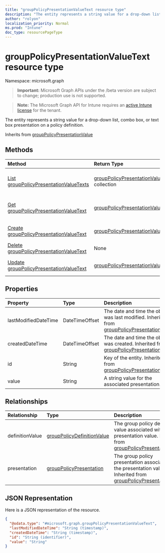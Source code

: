 ```yaml
---
title: "groupPolicyPresentationValueText resource type"
description: "The entity represents a string value for a drop-down list, combo box, or text box presentation on a policy definition."
author: "rolyon"
localization_priority: Normal
ms.prod: "Intune"
doc_type: resourcePageType
---
```


# groupPolicyPresentationValueText resource type

Namespace: microsoft.graph

> **Important:** Microsoft Graph APIs under the /beta version are subject to change; production use is not supported.

> **Note:** The Microsoft Graph API for Intune requires an [active Intune license](https://go.microsoft.com/fwlink/?linkid=839381) for the tenant.

The entity represents a string value for a drop-down list, combo box, or text box presentation on a policy definition.


Inherits from [groupPolicyPresentationValue](../resources/intune-grouppolicy-grouppolicypresentationvalue.md)

## Methods
|Method|Return Type|Description|
|:---|:---|:---|
|[List groupPolicyPresentationValueTexts](../api/intune-grouppolicy-grouppolicypresentationvaluetext-list.md)|[groupPolicyPresentationValueText](../resources/intune-grouppolicy-grouppolicypresentationvaluetext.md) collection|List properties and relationships of the [groupPolicyPresentationValueText](../resources/intune-grouppolicy-grouppolicypresentationvaluetext.md) objects.|
|[Get groupPolicyPresentationValueText](../api/intune-grouppolicy-grouppolicypresentationvaluetext-get.md)|[groupPolicyPresentationValueText](../resources/intune-grouppolicy-grouppolicypresentationvaluetext.md)|Read properties and relationships of the [groupPolicyPresentationValueText](../resources/intune-grouppolicy-grouppolicypresentationvaluetext.md) object.|
|[Create groupPolicyPresentationValueText](../api/intune-grouppolicy-grouppolicypresentationvaluetext-create.md)|[groupPolicyPresentationValueText](../resources/intune-grouppolicy-grouppolicypresentationvaluetext.md)|Create a new [groupPolicyPresentationValueText](../resources/intune-grouppolicy-grouppolicypresentationvaluetext.md) object.|
|[Delete groupPolicyPresentationValueText](../api/intune-grouppolicy-grouppolicypresentationvaluetext-delete.md)|None|Deletes a [groupPolicyPresentationValueText](../resources/intune-grouppolicy-grouppolicypresentationvaluetext.md).|
|[Update groupPolicyPresentationValueText](../api/intune-grouppolicy-grouppolicypresentationvaluetext-update.md)|[groupPolicyPresentationValueText](../resources/intune-grouppolicy-grouppolicypresentationvaluetext.md)|Update the properties of a [groupPolicyPresentationValueText](../resources/intune-grouppolicy-grouppolicypresentationvaluetext.md) object.|

## Properties
|Property|Type|Description|
|:---|:---|:---|
|lastModifiedDateTime|DateTimeOffset|The date and time the object was last modified. Inherited from [groupPolicyPresentationValue](../resources/intune-grouppolicy-grouppolicypresentationvalue.md)|
|createdDateTime|DateTimeOffset|The date and time the object was created. Inherited from [groupPolicyPresentationValue](../resources/intune-grouppolicy-grouppolicypresentationvalue.md)|
|id|String|Key of the entity. Inherited from [groupPolicyPresentationValue](../resources/intune-grouppolicy-grouppolicypresentationvalue.md)|
|value|String|A string value for the associated presentation.|

## Relationships
|Relationship|Type|Description|
|:---|:---|:---|
|definitionValue|[groupPolicyDefinitionValue](../resources/intune-grouppolicy-grouppolicydefinitionvalue.md)|The group policy definition value associated with the presentation value. Inherited from [groupPolicyPresentationValue](../resources/intune-grouppolicy-grouppolicypresentationvalue.md)|
|presentation|[groupPolicyPresentation](../resources/intune-grouppolicy-grouppolicypresentation.md)|The group policy presentation associated with the presentation value. Inherited from [groupPolicyPresentationValue](../resources/intune-grouppolicy-grouppolicypresentationvalue.md)|

## JSON Representation
Here is a JSON representation of the resource.
<!-- {
  "blockType": "resource",
  "keyProperty": "id",
  "@odata.type": "microsoft.graph.groupPolicyPresentationValueText"
}
-->
``` json
{
  "@odata.type": "#microsoft.graph.groupPolicyPresentationValueText",
  "lastModifiedDateTime": "String (timestamp)",
  "createdDateTime": "String (timestamp)",
  "id": "String (identifier)",
  "value": "String"
}
```



